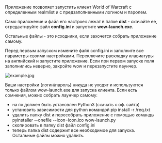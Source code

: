 Приложение позволяет запустить клиент World of Warcraft с определенным realmlist и с предзаполненными логином и паролем.

Само приложение и файл его настроек лежат в папке **dist** - скачайте ее, отредактируйте файл **config.ini** и запустите **wow-launch.exe**.

Остальные файлы - это исходники, если захочется собрать приложение самому.

Перед первым запуском измените файл config.ini и заполните все параметры своими настройками.
Переключите раскладку клавиатуры на английский и запустите приложение.
Если при первом запуске поля заполнились неверно, закройте wow и перезапустите лаунчер.

![example.jpg](https://i.postimg.cc/J4r75Wfc/example.jpg)

Ваши настройки (логин\пароль) никуда не уходят и используются только файлом wow-launch.exe для запуска клиента. Если есть сомнения, можно собрать лаунчер самому:
- на пк должен быть установлен Python3 (скачать с оф. сайта)
- установить зависимости для python командой pip install -r /req.txt
- удалить папку dist и пересобрать приложение с помощью команды pyinstaller --onefile --icon=icon.ico wow-launch.py
- скопировать в папку dist файл config.ini
- теперь папка dist содержит все необходимое для запуска. Остальные файлы можно удалить.
